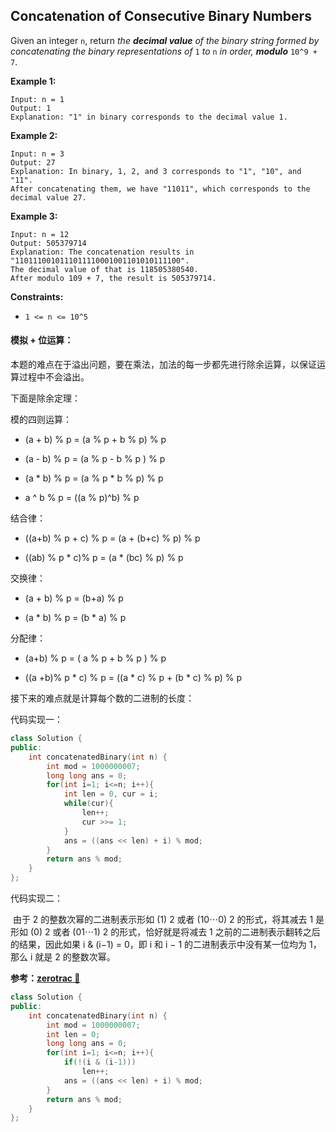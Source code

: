 ## Concatenation of Consecutive Binary Numbers

Given an integer `n`, return *the **decimal value** of the binary string formed by concatenating the binary representations of* `1` *to* `n` *in order, **modulo*** `10^9 + 7`.

**Example 1:**

```
Input: n = 1
Output: 1
Explanation: "1" in binary corresponds to the decimal value 1. 
```

**Example 2:**

```
Input: n = 3
Output: 27
Explanation: In binary, 1, 2, and 3 corresponds to "1", "10", and "11".
After concatenating them, we have "11011", which corresponds to the decimal value 27.
```

**Example 3:**

```
Input: n = 12
Output: 505379714
Explanation: The concatenation results in "1101110010111011110001001101010111100".
The decimal value of that is 118505380540.
After modulo 109 + 7, the result is 505379714.
```

**Constraints:**

- `1 <= n <= 10^5`

#### 模拟 + 位运算：

​		本题的难点在于溢出问题，要在乘法，加法的每一步都先进行除余运算，以保证运算过程中不会溢出。

下面是除余定理：

模的四则运算：

- (a + b) % p = (a % p + b % p) % p

- (a - b) % p = (a % p - b % p ) % p

- (a * b) % p = (a % p * b % p) % p

- a ^ b % p = ((a % p)^b) % p

结合律：

- ((a+b) % p + c) % p = (a + (b+c) % p) % p

- ((ab) % p * c)% p = (a * (bc) % p) % p

交换律：

- (a + b) % p = (b+a) % p

- (a * b) % p = (b * a) % p

分配律：

- (a+b) % p = ( a % p + b % p ) % p

- ((a +b)% p * c) % p = ((a * c) % p + (b * c) % p) % p

接下来的难点就是计算每个数的二进制的长度：

代码实现一：

```c++
class Solution {
public:
    int concatenatedBinary(int n) {
        int mod = 1000000007;
        long long ans = 0;
        for(int i=1; i<=n; i++){
            int len = 0, cur = i;
            while(cur){
                len++;
                cur >>= 1;
            }
            ans = ((ans << len) + i) % mod;
        }
        return ans % mod;
    }
};
```

代码实现二：

​		由于 2 的整数次幂的二进制表示形如 (1) 2 或者 (10⋯0) 2 的形式，将其减去 1 是形如 (0) 2 或者 (01⋯1) 2 的形式，恰好就是将减去 1 之前的二进制表示翻转之后的结果，因此如果 i & (i−1) = 0，即 i 和 i − 1 的二进制表示中没有某一位均为 1，那么 i 就是 2 的整数次幂。

**参考：[zerotrac 🌸](https://leetcode-cn.com/u/zerotrac2/)**

```c++
class Solution {
public:
    int concatenatedBinary(int n) {
        int mod = 1000000007;
        int len = 0;
        long long ans = 0;
        for(int i=1; i<=n; i++){
            if(!(i & (i-1)))
                len++;
            ans = ((ans << len) + i) % mod;
        }
        return ans % mod;
    }
};
```

